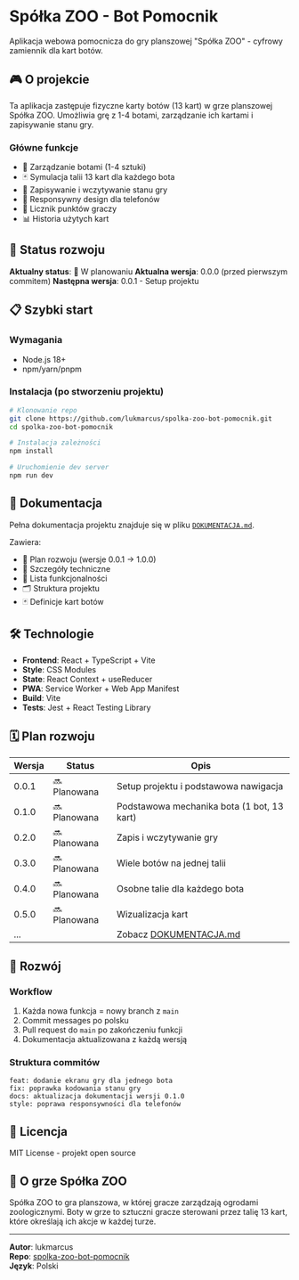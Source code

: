 # Spółka ZOO - Bot Pomocnik

Aplikacja webowa pomocnicza do gry planszowej "Spółka ZOO" - cyfrowy zamiennik dla kart botów.

## 🎮 O projekcie

Ta aplikacja zastępuje fizyczne karty botów (13 kart) w grze planszowej Spółka ZOO. Umożliwia grę z 1-4 botami, zarządzanie ich kartami i zapisywanie stanu gry.

### Główne funkcje

- 🤖 Zarządzanie botami (1-4 sztuki)
- 🃏 Symulacja talii 13 kart dla każdego bota
- 💾 Zapisywanie i wczytywanie stanu gry
- 📱 Responsywny design dla telefonów
- 🎯 Licznik punktów graczy
- 📊 Historia użytych kart

## 🚀 Status rozwoju

**Aktualny status**: 🔧 W planowaniu
**Aktualna wersja**: 0.0.0 (przed pierwszym commitem)
**Następna wersja**: 0.0.1 - Setup projektu

## 📋 Szybki start

### Wymagania

- Node.js 18+
- npm/yarn/pnpm

### Instalacja (po stworzeniu projektu)

```bash
# Klonowanie repo
git clone https://github.com/lukmarcus/spolka-zoo-bot-pomocnik.git
cd spolka-zoo-bot-pomocnik

# Instalacja zależności
npm install

# Uruchomienie dev server
npm run dev
```

## 📖 Dokumentacja

Pełna dokumentacja projektu znajduje się w pliku [`DOKUMENTACJA.md`](./DOKUMENTACJA.md).

Zawiera:

- 🎯 Plan rozwoju (wersje 0.0.1 → 1.0.0)
- 🔧 Szczegóły techniczne
- 📝 Lista funkcjonalności
- 🗂️ Struktura projektu
- 🃏 Definicje kart botów

## 🛠️ Technologie

- **Frontend**: React + TypeScript + Vite
- **Style**: CSS Modules
- **State**: React Context + useReducer
- **PWA**: Service Worker + Web App Manifest
- **Build**: Vite
- **Tests**: Jest + React Testing Library

## 🗓️ Plan rozwoju

| Wersja | Status       | Opis                                        |
| ------ | ------------ | ------------------------------------------- |
| 0.0.1  | 🔜 Planowana | Setup projektu i podstawowa nawigacja       |
| 0.1.0  | 🔜 Planowana | Podstawowa mechanika bota (1 bot, 13 kart)  |
| 0.2.0  | 🔜 Planowana | Zapis i wczytywanie gry                     |
| 0.3.0  | 🔜 Planowana | Wiele botów na jednej talii                 |
| 0.4.0  | 🔜 Planowana | Osobne talie dla każdego bota               |
| 0.5.0  | 🔜 Planowana | Wizualizacja kart                           |
| ...    |              | Zobacz [DOKUMENTACJA.md](./DOKUMENTACJA.md) |

## 🤝 Rozwój

### Workflow

1. Każda nowa funkcja = nowy branch z `main`
2. Commit messages po polsku
3. Pull request do `main` po zakończeniu funkcji
4. Dokumentacja aktualizowana z każdą wersją

### Struktura commitów

```
feat: dodanie ekranu gry dla jednego bota
fix: poprawka kodowania stanu gry
docs: aktualizacja dokumentacji wersji 0.1.0
style: poprawa responsywności dla telefonów
```

## 📄 Licencja

MIT License - projekt open source

## 🎲 O grze Spółka ZOO

Spółka ZOO to gra planszowa, w której gracze zarządzają ogrodami zoologicznymi. Boty w grze to sztuczni gracze sterowani przez talię 13 kart, które określają ich akcje w każdej turze.

---

**Autor**: lukmarcus  
**Repo**: [spolka-zoo-bot-pomocnik](https://github.com/lukmarcus/spolka-zoo-bot-pomocnik)  
**Język**: Polski
